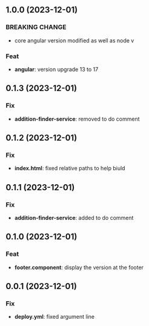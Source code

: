 ## 1.0.0 (2023-12-01)

### BREAKING CHANGE

- core angular version modified as well as node v

### Feat

- **angular**: version upgrade 13 to 17

## 0.1.3 (2023-12-01)

### Fix

- **addition-finder-service**: removed to do comment

## 0.1.2 (2023-12-01)

### Fix

- **index.html**: fixed relative paths to help biuld

## 0.1.1 (2023-12-01)

### Fix

- **addition-finder-service**: added to do comment

## 0.1.0 (2023-12-01)

### Feat

- **footer.component**: display the version at the footer

## 0.0.1 (2023-12-01)

### Fix

- **deploy.yml**: fixed  argument line
